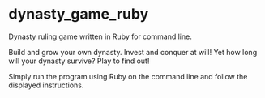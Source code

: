 # dynasty_game_ruby
Dynasty ruling game written in Ruby for command line.

Build and grow your own dynasty. Invest and conquer at will! Yet how long will your dynasty survive? Play to find out!

Simply run the program using Ruby on the command line and follow the displayed instructions.

